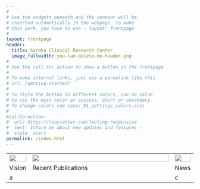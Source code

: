 ```yaml
---
#
# Use the widgets beneath and the content will be
# inserted automatically in the webpage. To make
# this work, you have to use › layout: frontpage
#
layout: frontpage
header:
  title: Soroka Clinical Research Center
  image_fullwidth: you-can-delete-me-header.png
#
# Use the call for action to show a button on the frontpage
#
# To make internal links, just use a permalink like this
# url: /getting-started/
#
# To style the button in different colors, use no value
# to use the main color or success, alert or secondary.
# To change colors see sass/_01_settings_colors.scss
#
#callforaction:
#  url: https://tinyletter.com/feeling-responsive
#  text: Inform me about new updates and features ›
#  style: alert
permalink: /index.html
---
```



<table style="width:100%">
  <tr>
    <td><img src="http://vsevkayf.github.io/NEHSI/images/rsz_1b7dust.png" style="width:100%;height:64%;"></td>
    <td><img src="http://vsevkayf.github.io/NEHSI/images/rsz_1b7ya.png" style="width:100%;height:64%;"></td>		
    <td><img src="http://vsevkayf.github.io/NEHSI/images/rsz_1b7beach.png" style="width:100%;height:64%;"></td>
  </tr>
  <tr>
    <td>Vision</td>
    <td>Recent Publications</td>		
    <td>News</td>
  </tr>
  <tr>
    <td>a</td>
    <td style="width:100%;height:100%;"><!-- start sw-rss-feed code --> 
<script type="text/javascript"> 
<!-- 
rssfeed_url = new Array(); 
rssfeed_url[0]="http://www.ncbi.nlm.nih.gov/entrez/eutils/erss.cgi?rss_guid=1l9TRWCYwJhhD4AC_kYoypttUu2rqmuDaLrhuysyadCZeogg6t";  
rssfeed_frame_width="180"; 
rssfeed_frame_height="250"; 
rssfeed_scroll="on"; 
rssfeed_scroll_step="3"; 
rssfeed_scroll_bar="off"; 
rssfeed_target="_blank"; 
rssfeed_font_size="12"; 
rssfeed_font_face=""; 
rssfeed_border="off"; 
rssfeed_css_url=""; 
rssfeed_title="off"; 
rssfeed_title_name=""; 
rssfeed_title_bgcolor="#3366ff"; 
rssfeed_title_color="#fff"; 
rssfeed_title_bgimage="http://"; 
rssfeed_footer="off"; 
rssfeed_footer_name="rss feed"; 
rssfeed_footer_bgcolor="#fff"; 
rssfeed_footer_color="#333"; 
rssfeed_footer_bgimage="http://"; 
rssfeed_item_title_length="50"; 
rssfeed_item_title_color="#666"; 
rssfeed_item_bgcolor="#fff"; 
rssfeed_item_bgimage="http://"; 
rssfeed_item_border_bottom="on"; 
rssfeed_item_source_icon="off"; 
rssfeed_item_date="off"; 
rssfeed_item_description="on"; 
rssfeed_item_description_length="120"; 
rssfeed_item_description_color="#666"; 
rssfeed_item_description_link_color="#333"; 
rssfeed_item_description_tag="off"; 
rssfeed_no_items="0"; 
rssfeed_cache = "54d1e6423d9a19c588ff1ce8aff0a181"; 
//--> 
</script> 
<script type="text/javascript" src="http://feed.surfing-waves.com/js/rss-feed.js"></script> 
<!-- The link below helps keep this service FREE, and helps other people find the SW widget. Please be cool and keep it! Thanks. --> 
<div style="text-align:right; width:180px;"><a href="http://www.surfing-waves.com/feed.htm" target="_blank" style="color:#fff;font-size:10px">widget @</a> <a href="http://www.surfing-waves.com" target="_blank" style="color:#fff;font-size:10px">surfing-waves.com</a></div> 
<!-- end sw-rss-feed code --></td>		
    <td>c</td>
  </tr>
</table>
